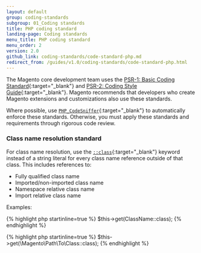 ```yaml
---
layout: default
group: coding-standards
subgroup: 01_Coding standards
title: PHP coding standard
landing-page: Coding standards
menu_title: PHP coding standard
menu_order: 2
version: 2.0
github_link: coding-standards/code-standard-php.md
redirect_from: /guides/v1.0/coding-standards/code-standard-php.html
---
```


The Magento core development team uses the [PSR-1: Basic Coding Standard](http://www.php-fig.org/psr/psr-1/){:target="_blank"} and [PSR-2: Coding Style Guide](http://www.php-fig.org/psr/psr-2/){:target="_blank"}.
Magento recommends that developers who create Magento extensions and customizations also use these standards.

Where possible, use [`PHP_CodeSniffer`](https://github.com/squizlabs/PHP_CodeSniffer){:target="_blank"} to automatically enforce these standards.
Otherwise, you must apply these standards and requirements through rigorous code review.

### Class name resolution standard

For class name resolution, use the [`::class`](http://php.net/manual/en/language.oop5.basic.php#language.oop5.basic.class.class){:target="_blank"} keyword instead of a string literal for every class name reference outside of that class.
This includes references to:

* Fully qualified class name
* Imported/non-imported class name
* Namespace relative class name
* Import relative class name

Examples:

{% highlight php startinline=true %}
  $this->get(ClassName::class);
{% endhighlight %}

{% highlight php startinline=true %}
  $this->get(\Magento\Path\To\Class::class);
{% endhighlight %}
